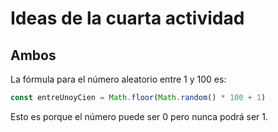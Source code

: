 # Ideas de la cuarta actividad

## Ambos

La fórmula para el número aleatorio entre 1 y 100 es:

```Typescript
const entreUnoyCien = Math.floor(Math.random() * 100 + 1)
```

Esto es porque el número puede ser 0 pero nunca podrá ser 1.
